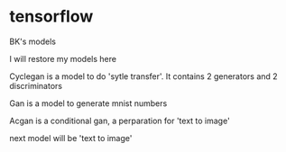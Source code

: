 # tensorflow
BK's models

I will restore my models here

Cyclegan is a  model to do 'sytle transfer'.
It contains 2 generators and 2 discriminators


Gan is a model to generate mnist numbers

Acgan is a conditional gan, a perparation for 'text to image'


next model will be 'text to image'

